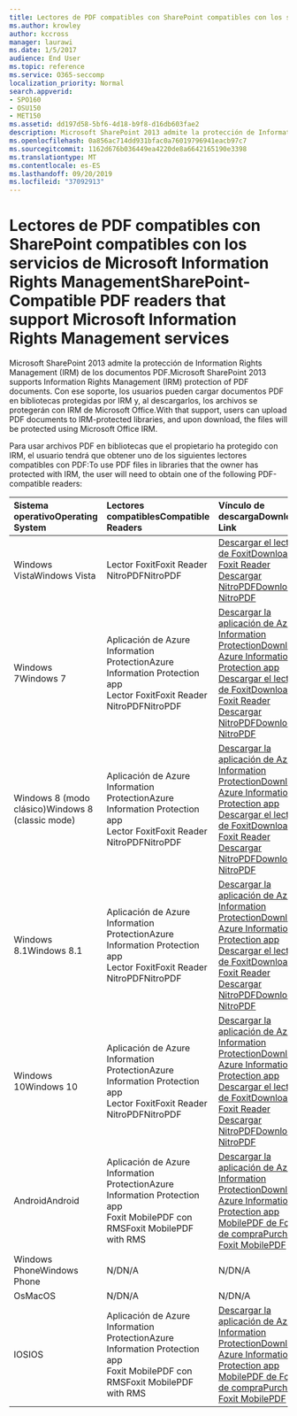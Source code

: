 ```yaml
---
title: Lectores de PDF compatibles con SharePoint compatibles con los servicios de Microsoft Information Rights Management
ms.author: krowley
author: kccross
manager: laurawi
ms.date: 1/5/2017
audience: End User
ms.topic: reference
ms.service: O365-seccomp
localization_priority: Normal
search.appverid:
- SPO160
- OSU150
- MET150
ms.assetid: dd197d58-5bf6-4d18-b9f8-d16db603fae2
description: Microsoft SharePoint 2013 admite la protección de Information Rights Management (IRM) de los documentos PDF. Con ese soporte, los usuarios pueden cargar documentos PDF en bibliotecas protegidas por IRM y, al descargarlos, los archivos se protegerán con IRM de Microsoft Office.
ms.openlocfilehash: 0a856ac714dd931bfac0a76019796941eacb97c7
ms.sourcegitcommit: 1162d676b036449ea4220de8a6642165190e3398
ms.translationtype: MT
ms.contentlocale: es-ES
ms.lasthandoff: 09/20/2019
ms.locfileid: "37092913"
---
```

# <a name="sharepoint-compatible-pdf-readers-that-support-microsoft-information-rights-management-services"></a><span data-ttu-id="def58-104">Lectores de PDF compatibles con SharePoint compatibles con los servicios de Microsoft Information Rights Management</span><span class="sxs-lookup"><span data-stu-id="def58-104">SharePoint-Compatible PDF readers that support Microsoft Information Rights Management services</span></span>

<span data-ttu-id="def58-105">Microsoft SharePoint 2013 admite la protección de Information Rights Management (IRM) de los documentos PDF.</span><span class="sxs-lookup"><span data-stu-id="def58-105">Microsoft SharePoint 2013 supports Information Rights Management (IRM) protection of PDF documents.</span></span> <span data-ttu-id="def58-106">Con ese soporte, los usuarios pueden cargar documentos PDF en bibliotecas protegidas por IRM y, al descargarlos, los archivos se protegerán con IRM de Microsoft Office.</span><span class="sxs-lookup"><span data-stu-id="def58-106">With that support, users can upload PDF documents to IRM-protected libraries, and upon download, the files will be protected using Microsoft Office IRM.</span></span>
  
<span data-ttu-id="def58-107">Para usar archivos PDF en bibliotecas que el propietario ha protegido con IRM, el usuario tendrá que obtener uno de los siguientes lectores compatibles con PDF:</span><span class="sxs-lookup"><span data-stu-id="def58-107">To use PDF files in libraries that the owner has protected with IRM, the user will need to obtain one of the following PDF-compatible readers:</span></span>
  
|<span data-ttu-id="def58-108">**Sistema operativo**</span><span class="sxs-lookup"><span data-stu-id="def58-108">**Operating System**</span></span>|<span data-ttu-id="def58-109">**Lectores compatibles**</span><span class="sxs-lookup"><span data-stu-id="def58-109">**Compatible Readers**</span></span>|<span data-ttu-id="def58-110">**Vínculo de descarga**</span><span class="sxs-lookup"><span data-stu-id="def58-110">**Download Link**</span></span>|
|:-----|:-----|:-----|
|<span data-ttu-id="def58-111">Windows Vista</span><span class="sxs-lookup"><span data-stu-id="def58-111">Windows Vista</span></span>  <br/> |<span data-ttu-id="def58-112">Lector Foxit</span><span class="sxs-lookup"><span data-stu-id="def58-112">Foxit Reader</span></span>  <br/> <span data-ttu-id="def58-113">NitroPDF</span><span class="sxs-lookup"><span data-stu-id="def58-113">NitroPDF</span></span>  <br/> |[<span data-ttu-id="def58-114">Descargar el lector de Foxit</span><span class="sxs-lookup"><span data-stu-id="def58-114">Download Foxit Reader</span></span>](https://go.microsoft.com/fwlink/?linkid=253210) <br/> [<span data-ttu-id="def58-115">Descargar NitroPDF</span><span class="sxs-lookup"><span data-stu-id="def58-115">Download NitroPDF</span></span>](https://www.gonitro.com/pdf-reader) <br/> |
|<span data-ttu-id="def58-116">Windows 7</span><span class="sxs-lookup"><span data-stu-id="def58-116">Windows 7</span></span>  <br/> |<span data-ttu-id="def58-117">Aplicación de Azure Information Protection</span><span class="sxs-lookup"><span data-stu-id="def58-117">Azure Information Protection app</span></span>  <br/> <span data-ttu-id="def58-118">Lector Foxit</span><span class="sxs-lookup"><span data-stu-id="def58-118">Foxit Reader</span></span>  <br/> <span data-ttu-id="def58-119">NitroPDF</span><span class="sxs-lookup"><span data-stu-id="def58-119">NitroPDF</span></span>  <br/> |[<span data-ttu-id="def58-120">Descargar la aplicación de Azure Information Protection</span><span class="sxs-lookup"><span data-stu-id="def58-120">Download Azure Information Protection app</span></span>](https://go.microsoft.com/fwlink/?linkid=837797) <br/> [<span data-ttu-id="def58-121">Descargar el lector de Foxit</span><span class="sxs-lookup"><span data-stu-id="def58-121">Download Foxit Reader</span></span>](https://go.microsoft.com/fwlink/?linkid=253210) <br/> [<span data-ttu-id="def58-122">Descargar NitroPDF</span><span class="sxs-lookup"><span data-stu-id="def58-122">Download NitroPDF</span></span>](https://www.gonitro.com/pdf-reader) <br/> |
|<span data-ttu-id="def58-123">Windows 8 (modo clásico)</span><span class="sxs-lookup"><span data-stu-id="def58-123">Windows 8 (classic mode)</span></span>  <br/> |<span data-ttu-id="def58-124">Aplicación de Azure Information Protection</span><span class="sxs-lookup"><span data-stu-id="def58-124">Azure Information Protection app</span></span>  <br/> <span data-ttu-id="def58-125">Lector Foxit</span><span class="sxs-lookup"><span data-stu-id="def58-125">Foxit Reader</span></span>  <br/> <span data-ttu-id="def58-126">NitroPDF</span><span class="sxs-lookup"><span data-stu-id="def58-126">NitroPDF</span></span>  <br/> |[<span data-ttu-id="def58-127">Descargar la aplicación de Azure Information Protection</span><span class="sxs-lookup"><span data-stu-id="def58-127">Download Azure Information Protection app</span></span>](https://go.microsoft.com/fwlink/?linkid=837797) <br/> [<span data-ttu-id="def58-128">Descargar el lector de Foxit</span><span class="sxs-lookup"><span data-stu-id="def58-128">Download Foxit Reader</span></span>](https://go.microsoft.com/fwlink/?linkid=253210) <br/> [<span data-ttu-id="def58-129">Descargar NitroPDF</span><span class="sxs-lookup"><span data-stu-id="def58-129">Download NitroPDF</span></span>](https://www.gonitro.com/pdf-reader) <br/> |
|<span data-ttu-id="def58-130">Windows 8.1</span><span class="sxs-lookup"><span data-stu-id="def58-130">Windows 8.1</span></span>  <br/> |<span data-ttu-id="def58-131">Aplicación de Azure Information Protection</span><span class="sxs-lookup"><span data-stu-id="def58-131">Azure Information Protection app</span></span>  <br/> <span data-ttu-id="def58-132">Lector Foxit</span><span class="sxs-lookup"><span data-stu-id="def58-132">Foxit Reader</span></span>  <br/> <span data-ttu-id="def58-133">NitroPDF</span><span class="sxs-lookup"><span data-stu-id="def58-133">NitroPDF</span></span>  <br/> |[<span data-ttu-id="def58-134">Descargar la aplicación de Azure Information Protection</span><span class="sxs-lookup"><span data-stu-id="def58-134">Download Azure Information Protection app</span></span>](https://go.microsoft.com/fwlink/?linkid=837797) <br/> [<span data-ttu-id="def58-135">Descargar el lector de Foxit</span><span class="sxs-lookup"><span data-stu-id="def58-135">Download Foxit Reader</span></span>](https://go.microsoft.com/fwlink/?linkid=253210) <br/> [<span data-ttu-id="def58-136">Descargar NitroPDF</span><span class="sxs-lookup"><span data-stu-id="def58-136">Download NitroPDF</span></span>](https://www.gonitro.com/pdf-reader) <br/> |
|<span data-ttu-id="def58-137">Windows 10</span><span class="sxs-lookup"><span data-stu-id="def58-137">Windows 10</span></span>  <br/> |<span data-ttu-id="def58-138">Aplicación de Azure Information Protection</span><span class="sxs-lookup"><span data-stu-id="def58-138">Azure Information Protection app</span></span>  <br/> <span data-ttu-id="def58-139">Lector Foxit</span><span class="sxs-lookup"><span data-stu-id="def58-139">Foxit Reader</span></span>  <br/> <span data-ttu-id="def58-140">NitroPDF</span><span class="sxs-lookup"><span data-stu-id="def58-140">NitroPDF</span></span>  <br/> |[<span data-ttu-id="def58-141">Descargar la aplicación de Azure Information Protection</span><span class="sxs-lookup"><span data-stu-id="def58-141">Download Azure Information Protection app</span></span>](https://go.microsoft.com/fwlink/?linkid=837797) <br/> [<span data-ttu-id="def58-142">Descargar el lector de Foxit</span><span class="sxs-lookup"><span data-stu-id="def58-142">Download Foxit Reader</span></span>](https://go.microsoft.com/fwlink/?linkid=253210) <br/> [<span data-ttu-id="def58-143">Descargar NitroPDF</span><span class="sxs-lookup"><span data-stu-id="def58-143">Download NitroPDF</span></span>](https://www.gonitro.com/pdf-reader) <br/> |
|<span data-ttu-id="def58-144">Android</span><span class="sxs-lookup"><span data-stu-id="def58-144">Android</span></span>  <br/> |<span data-ttu-id="def58-145">Aplicación de Azure Information Protection</span><span class="sxs-lookup"><span data-stu-id="def58-145">Azure Information Protection app</span></span>  <br/> <span data-ttu-id="def58-146">Foxit MobilePDF con RMS</span><span class="sxs-lookup"><span data-stu-id="def58-146">Foxit MobilePDF with RMS</span></span>  <br/> |[<span data-ttu-id="def58-147">Descargar la aplicación de Azure Information Protection</span><span class="sxs-lookup"><span data-stu-id="def58-147">Download Azure Information Protection app</span></span>](https://go.microsoft.com/fwlink/?linkid=836827) <br/> [<span data-ttu-id="def58-148">MobilePDF de Foxit de compra</span><span class="sxs-lookup"><span data-stu-id="def58-148">Purchase Foxit MobilePDF</span></span>](https://play.google.com/store/apps/details?id=com.foxit.mobile.pdf.rms) <br/> |
|<span data-ttu-id="def58-149">Windows Phone</span><span class="sxs-lookup"><span data-stu-id="def58-149">Windows Phone</span></span>  <br/> |<span data-ttu-id="def58-150">N/D</span><span class="sxs-lookup"><span data-stu-id="def58-150">N/A</span></span>  <br/> |<span data-ttu-id="def58-151">N/D</span><span class="sxs-lookup"><span data-stu-id="def58-151">N/A</span></span>  <br/> |
|<span data-ttu-id="def58-152">Os</span><span class="sxs-lookup"><span data-stu-id="def58-152">MacOS</span></span>  <br/> |<span data-ttu-id="def58-153">N/D</span><span class="sxs-lookup"><span data-stu-id="def58-153">N/A</span></span>  <br/> |<span data-ttu-id="def58-154">N/D</span><span class="sxs-lookup"><span data-stu-id="def58-154">N/A</span></span>  <br/> |
|<span data-ttu-id="def58-155">IOS</span><span class="sxs-lookup"><span data-stu-id="def58-155">IOS</span></span>  <br/> |<span data-ttu-id="def58-156">Aplicación de Azure Information Protection</span><span class="sxs-lookup"><span data-stu-id="def58-156">Azure Information Protection app</span></span>  <br/> <span data-ttu-id="def58-157">Foxit MobilePDF con RMS</span><span class="sxs-lookup"><span data-stu-id="def58-157">Foxit MobilePDF with RMS</span></span>  <br/> |[<span data-ttu-id="def58-158">Descargar la aplicación de Azure Information Protection</span><span class="sxs-lookup"><span data-stu-id="def58-158">Download Azure Information Protection app</span></span>](https://go.microsoft.com/fwlink/?linkid=836828) <br/> [<span data-ttu-id="def58-159">MobilePDF de Foxit de compra</span><span class="sxs-lookup"><span data-stu-id="def58-159">Purchase Foxit MobilePDF</span></span>](https://play.google.com/store/apps/details?id=com.foxit.mobile.pdf.rms) <br/> |
   

